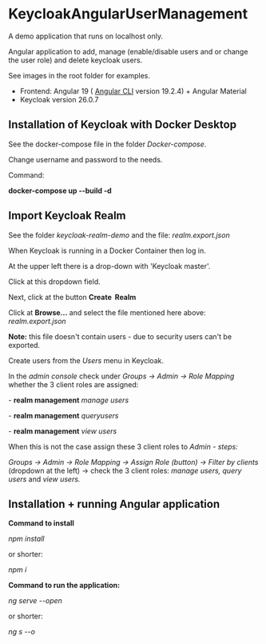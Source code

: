 # KeycloakAngularUserManagement

A demo application that runs on localhost only. 

Angular application to add, manage (enable/disable users and or change the user role) and delete keycloak users.

See images in the root folder for examples.

*   Frontend: Angular 19 ( [Angular CLI](https://github.com/angular/angular-cli) version 19.2.4) + Angular Material
*   Keycloak version 26.0.7

## Installation of Keycloak with Docker Desktop

See the docker-compose file in the folder _Docker-compose_. 

Change username and password to the needs.

Command:

**docker-compose up --build -d**

## Import Keycloak Realm

See the folder _keycloak-realm-demo_ and the file: _realm.export.json_

When Keycloak is running in a Docker Container then log in.

At the upper left there is a drop-down with 'Keycloak master'. 

Click at this dropdown field.

Next, click at the button **Create  Realm**

Click at **Browse...** and select the file mentioned here above: _realm.export.json_

**Note:** this file doesn't contain users - due to security users can't be exported.

Create users from the _Users_ menu in Keycloak.

In the _admin console_ check under _Groups -> Admin -> Role Mapping_ whether the 3 client roles are assigned:

\- **realm management** _manage users_

\- **realm management** _queryusers_

\- **realm management** _view users_

When this is not the case assign these 3 client roles to _Admin -_ _steps:_

_Groups -> Admin -> Role Mapping -> Assign Role (button) -> Filter by clients_ (dropdown at the left) -> check the 3 client roles: _manage users, query users_ and _view users._

## Installation + running Angular application

**Command to install**

_npm install_

or shorter:

_npm i_

**Command to run the application:**

_ng serve --open_

or shorter:

_ng s --o_